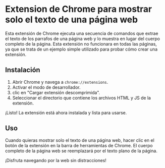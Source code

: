 # Extension de Chrome para mostrar solo el texto de una página web

Esta extensión de Chrome ejecuta una secuencia de comandos que extrae el texto de los parrafos de una página web y lo muestra en lugar del cuerpo completo de la página. 
Esta extensión no funcionara en todas las páginas, ya que se trata de un ejemplo simple utilizado para probar cómo crear una extensión.



## Instalación

1. Abrir Chrome y navega a `chrome://extensions`.
2. Activar el modo de desarrollador.
3. clic en "Cargar extensión descomprimida".
4. Seleccionar el directorio que contiene los archivos HTML y JS de la extensión.

¡Listo! La extensión está ahora instalada y lista para usarse.

## Uso

Cuando quieras mostrar solo el texto de una página web, hacer clic en el botón de la extensión en la barra de herramientas de Chrome. El cuerpo completo de la página web se reemplazará por el texto plano de la página.

¡Disfruta navegando por la web sin distracciones!
